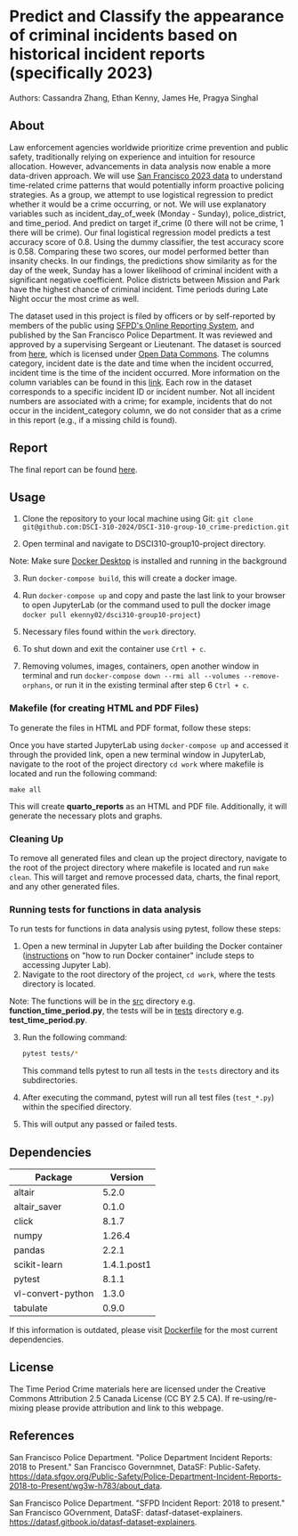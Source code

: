 # Predict and Classify the appearance of criminal incidents based on historical incident reports (specifically 2023)

Authors: Cassandra Zhang, Ethan Kenny, James He, Pragya Singhal

## About

Law enforcement agencies worldwide prioritize crime prevention and public safety, traditionally relying on experience and intuition for resource allocation. However, advancements in data analysis now enable a more data-driven approach. We will use [San Francisco 2023 data](https://data.sfgov.org/Public-Safety/Police-Department-Incident-Reports-2018-to-Present/wg3w-h783/about_data) to understand time-related crime patterns that would potentially inform proactive policing strategies. As a group, we attempt to use logistical regression to predict whether it would be a crime occurring, or not. We will use explanatory variables such as incident_day_of_week (Monday - Sunday), police_district, and time_period. And predict on target if_crime (0 there will not be crime, 1 there will be crime). Our final logistical regression model predicts a test accuracy score of 0.8. Using the dummy classifier, the test accuracy score is 0.58. Comparing these two scores, our model performed better than insanity checks. In our findings, the predictions show similarity as for the day of the week, Sunday has a lower likelihood of criminal incident with a significant negative coefficient. Police districts between Mission and Park have the highest chance of criminal incident. Time periods during Late Night occur the most crime as well.

The dataset used in this project is filed by officers or by self-reported by members of the public using [SFPD's Online Reporting System](https://www.sanfranciscopolice.org/get-service/police-reports), and published by the San Francisco Police Department. It was reviewed and approved by a supervising Sergeant or Lieutenant. The dataset is sourced from [here](https://www.sanfranciscopolice.org/), which is licensed under [Open Data Commons](https://opendatacommons.org/licenses/pddl/1-0/). The columns category, incident date is the date and time when the incident occurred, incident time is the time of the incident occurred. More information on the column variables can be found in this [link](https://datasf.gitbook.io/datasf-dataset-explainers/sfpd-incident-report-2018-to-present#field-definitions). Each row in the dataset corresponds to a specific incident ID or incident number. Not all incident numbers are associated with a crime; for example, incidents that do not occur in the incident_category column, we do not consider that as a crime in this report (e.g., if a missing child is found).

## Report
The final report can be found [here](https://dsci-310-2024.github.io/DSCI310_group10_crime-prediction/).

## Usage

1. Clone the repository to your local machine using Git:
`git clone git@github.com:DSCI-310-2024/DSCI-310-group-10_crime-prediction.git`

2. Open terminal and navigate to DSCI310-group10-project directory.

Note: Make sure [Docker Desktop](https://www.docker.com/products/docker-desktop/) is installed and running in the background

3. Run `docker-compose build`, this will create a docker image.

4. Run `docker-compose up` and copy and paste the last link to your browser to open JupyterLab (or the command used to pull the docker image `docker pull ekenny02/dsci310-group10-project`)

5. Necessary files found within the `work` directory.

6. To shut down and exit the container use `Crtl + c`.

7. Removing volumes, images, containers, open another window in terminal and run `docker-compose down --rmi all --volumes --remove-orphans`, or run it in the existing terminal after step 6 `Ctrl + c`.

### Makefile (for creating HTML and PDF Files)

To generate the files in HTML and PDF format, follow these steps:

Once you have started JupyterLab using `docker-compose up` and accessed it through the provided link, open a new terminal window in JupyterLab, navigate to the root of the project directory `cd work` where makefile is located and run the following command:
```
make all
```
This will create __quarto_reports__ as an HTML and PDF file. Additionally, it will generate the necessary plots and graphs.

### Cleaning Up

To remove all generated files and clean up the project directory, navigate to the root of the project directory where makefile is located and run `make clean`. This will target and remove processed data, charts, the final report, and any other generated files.

### Running tests for functions in data analysis

To run tests for functions in data analysis using pytest, follow these steps:

1. Open a new terminal in Jupyter Lab after building the Docker container ([instructions](https://github.com/DSCI-310-2024/DSCI310-group10-project?tab=readme-ov-file#how-to-run-docker-container) on "how to run Docker container" include steps to accessing Jupyter Lab).
2. Navigate to the root directory of the project, `cd work`, where the tests directory is located.

Note: The functions will be in the [src](https://github.com/DSCI-310-2024/DSCI310-group10-project/tree/main/src) directory e.g. __function_time_period.py__, the tests will be in [tests](https://github.com/DSCI-310-2024/DSCI310-group10-project/tree/main/tests) directory e.g. __test_time_period.py__.

3. Run the following command:
    ```bash
    pytest tests/*
    ```
    This command tells pytest to run all tests in the `tests` directory and its subdirectories.
   
4. After executing the command, pytest will run all test files (`test_*.py`) within the specified directory.
5. This will output any passed or failed tests.


## Dependencies

| Package           | Version   |
|-------------------|-----------|
| altair            | 5.2.0     |
| altair_saver      | 0.1.0     |
| click             | 8.1.7     |
| numpy             | 1.26.4    |
| pandas            | 2.2.1     |
| scikit-learn      | 1.4.1.post1 |
| pytest            | 8.1.1     |
| vl-convert-python | 1.3.0     |
| tabulate          | 0.9.0     |

If this information is outdated, please visit [Dockerfile](https://github.com/DSCI-310-2024/DSCI310-group10-project/blob/main/Dockerfile) for the most current dependencies.


## License
The Time Period Crime materials here are licensed under the Creative Commons Attribution 2.5 Canada License (CC BY 2.5 CA). If re-using/re-mixing please provide attribution and link to this webpage.

## References
San Francisco Police Department. "Police Department Incident Reports: 2018 to Present." San Francisco Governmnet, DataSF: Public-Safety. https://data.sfgov.org/Public-Safety/Police-Department-Incident-Reports-2018-to-Present/wg3w-h783/about_data.

San Francisco Police Department. "SFPD Incident Report: 2018 to present." San Francisco GOvernment, DataSF: datasf-dataset-explainers. https://datasf.gitbook.io/datasf-dataset-explainers.



